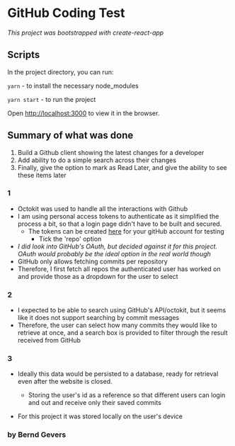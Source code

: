 # GitHub Coding Test

_This project was bootstrapped with create-react-app_

## Scripts

In the project directory, you can run:

`yarn`  - to install the necessary node_modules

`yarn start`  - to run the project

Open [http://localhost:3000](http://localhost:3000) to view it in the browser.


## Summary of what was done

1. Build a Github client showing the latest changes for a developer
2. Add ability to do a simple search across their changes
3. Finally, give the option to mark as Read Later, and give the ability to see these items later


### 1
- Octokit was used to handle all the interactions with Github
- I am using personal access tokens to authenticate as it simplified the process a bit, so that a login page didn't have to be built and secured.
  - The tokens can be created [here](https://github.com/settings/tokens) for your gitHub account for testing
    - Tick the 'repo' option
- _I did look into GitHub's OAuth, but decided against it for this project. OAuth would probably be the ideal option in the real world though_
- GitHub only allows fetching commits per repository
- Therefore, I first fetch all repos the authenticated user has worked on and provide those as a dropdown for the user to select


### 2
- I expected to be able to search using GitHub's API/octokit, but it seems like it does not support searching by commit messages
- Therefore, the user can select how many commits they would like to retrieve at once, and a search box is provided to filter through the result received from GitHub


### 3
- Ideally this data would be persisted to a database, ready for retrieval even after the website is closed.
  
  - Storing the user's id as a reference so that different users can login and out and receive only their saved commits
  
- For this project it was stored locally on the user's device

  

### by Bernd Gevers